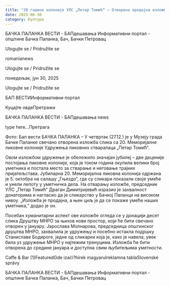 ```yaml
---
title: "20 година колоније УЛС „Петар Томић“ – Отворена продајна изложба"
date: 2025-06-30
category: Култура
---
```


БАЧКА ПАЛАНКА ВЕСТИ - БАПдешавања Информативни портал - општине Бачка Паланка, Бач, Бачки Петровац

Ulogujte se / Pridružite se

romanianews

Ulogujte se / Pridružite se

понедељак, јун 30, 2025

Ulogujte se / Pridružite se

БАП ВЕСТИИнформативни портал

Куцајте овдеПретражи

БАЧКА ПАЛАНКА ВЕСТИ - БАПдешавања news

type here...Претрага

Фото: Бап вести 
            БАЧКА ПАЛАНКА – У четвртак (27.12.) је у Музеју града Бачке Паланке свечано отворена изложба слика са 20. Меморијалне ликовне колоније Удружења ликовних стваралаца „Петар Томић“.

Овом изложбом удружење је обележило значајан јубилеј – две деценије постојања ликовне колоније, која је током година окупила велики број уметника и постала место за стварање и неговање трајних пријатељстава.
Јубиларна 20. Меморијална ликовна колонија одржана је 5. октобра на салашу „Гњездо“, где су сликари показали своје умеће и унели лепоту у уметничка дела. На отварању изложбе, председник УЛС „Петар Томић“ Драган Димитријевић изразио је захвалност донаторима и нагласио да је сликарство у Бачкој Паланци на високом нивоу. „Изложба је продајна, а њен циљ је да се покаже умеће наших уметника,“ додао је он.


Посебан хуманитарни аспект ове изложбе огледа се у донацији десет слика Друштву МНРО за њихов нови простор, који ће бити свечано отворен у јануару. Јарослава Молнарова, председница општинског друштва МНРО, захвалила је удружењу и посебно истакла подршку Станиславе Бодироге, једне од сликарки која је, како је навела, увек била уз удружење МНРО у најтежим тренуцима.
Изложба ће бити отворена до средине јануара и доступна свим љубитељима уметности.

Caffe & Bar (1)FeaturedGde izaći?hírek magyarulreklamna tablaSlovenské správy

БАЧКА ПАЛАНКА ВЕСТИ - БАПдешавања Информативни портал - општине Бачка Паланка, Бач, Бачки Петровац
